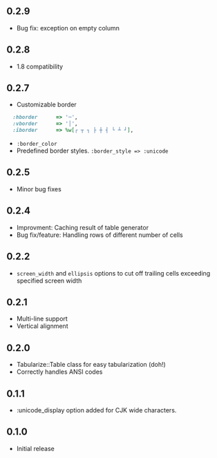 0.2.9
-----
- Bug fix: exception on empty column

0.2.8
-----
- 1.8 compatibility

0.2.7
-----
- Customizable border
```ruby
  :hborder      => '─',
  :vborder      => '│',
  :iborder      => %w[┌ ┬ ┐ ├ ┼ ┤ └ ┴ ┘],
```
- `:border_color`
- Predefined border styles. `:border_style => :unicode`

0.2.5
-----
- Minor bug fixes

0.2.4
-----
- Improvment: Caching result of table generator
- Bug fix/feature: Handling rows of different number of cells

0.2.2
-----
- `screen_width` and `ellipsis` options to cut off trailing cells exceeding specified screen width

0.2.1
-----
- Multi-line support
- Vertical alignment

0.2.0
-----
- Tabularize::Table class for easy tabularization (doh!)
- Correctly handles ANSI codes

0.1.1
-----
- :unicode_display option added for CJK wide characters.

0.1.0
-----
- Initial release
